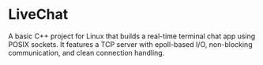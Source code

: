 # LiveChat
A basic C++ project for Linux that builds a real-time terminal chat app using POSIX sockets. It features a TCP server with epoll-based I/O, non-blocking communication, and clean connection handling.
